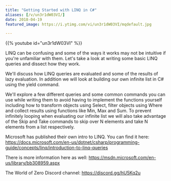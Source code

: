 ```yaml
---
title: "Getting Started with LINQ in C#"
aliases: [/v/un3r1dW03VI/]
date: 2018-04-19
featured_image: https://i.ytimg.com/vi/un3r1dW03VI/mqdefault.jpg

---
```


{{% youtube id="un3r1dW03VI" %}}

LINQ can be confusing and some of the ways it works may not be intuitive if you're unfamiliar with them. Let's take a look at writing some basic LINQ queries and dissect how they work.

We'll discuss how LINQ queries are evaluated and some of the results of lazy evaluation. In addition we will look at building our own infinite list in C# using the yield command.

We'll explore a few different queries and some common commands you can use while writing them to avoid having to implement the functions yourself including how to transform objects using Select, filter objects using Where and collect results using functions like Min, Max and Sum. To prevent infinitely looping when evaluating our infinite list we will also take advantage of the Skip and Take commands to skip over N elements and take N elements from a list respectively.

Microsoft has published their own intro to LINQ. You can find it here: https://docs.microsoft.com/en-us/dotnet/csharp/programming-guide/concepts/linq/introduction-to-linq-queries

There is more information here as well: https://msdn.microsoft.com/en-us/library/bb308959.aspx

The World of Zero Discord channel: https://discord.gg/hU5Kq2u